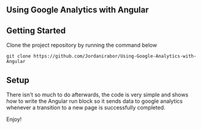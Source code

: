  ## Using Google Analytics with Angular


## Getting Started

Clone the project repository by running the command below

`git clone https://github.com/Jordanirabor/Using-Google-Analytics-with-Angular`

## Setup

There isn't so much to do afterwards, the code is very simple and shows how to write the Angular run block so it sends data to google analytics whenever a transition to a new page is successfully completed.

Enjoy!
